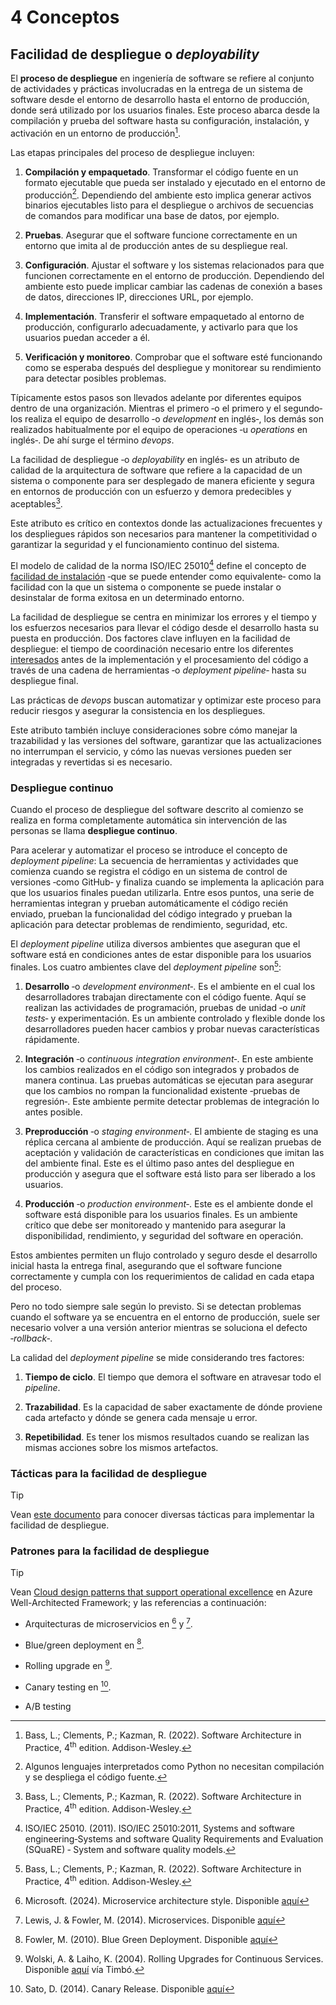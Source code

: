 # 4 Conceptos

## Facilidad de despliegue o *deployability*

El **proceso de despliegue** en ingeniería de software se refiere al conjunto de
actividades y prácticas involucradas en la entrega de un sistema de software
desde el entorno de desarrollo hasta el entorno de producción, donde será
utilizado por los usuarios finales. Este proceso abarca desde la compilación y
prueba del software hasta su configuración, instalación, y activación en un
entorno de producción[^1].

[^1]: Bass, L.; Clements, P.; Kazman, R. (2022). Software Architecture in
    Practice, 4<sup>th</sup> edition. Addison-Wesley.

Las etapas principales del proceso de despliegue incluyen:

1. **Compilación y empaquetado**. Transformar el código fuente en un formato
   ejecutable que pueda ser instalado y ejecutado en el entorno de
   producción[^2]. Dependiendo del ambiente esto implica generar activos
   binarios ejecutables listo para el despliegue o archivos de secuencias de
   comandos para modificar una base de datos, por ejemplo.

2. **Pruebas**. Asegurar que el software funcione correctamente en un entorno
   que imita al de producción antes de su despliegue real.

3. **Configuración**. Ajustar el software y los sistemas relacionados para que
   funcionen correctamente en el entorno de producción. Dependiendo del ambiente
   esto puede implicar cambiar las cadenas de conexión a bases de datos,
   direcciones IP, direcciones URL, por ejemplo.

4. **Implementación**. Transferir el software empaquetado al entorno de
   producción, configurarlo adecuadamente, y activarlo para que los usuarios
   puedan acceder a él.

5. **Verificación y monitoreo**. Comprobar que el software esté funcionando como
   se esperaba después del despliegue y monitorear su rendimiento para detectar
   posibles problemas.

[^2]: Algunos lenguajes interpretados como Python no necesitan compilación y se
    despliega el código fuente.

Típicamente estos pasos son llevados adelante por diferentes equipos dentro de
una organización. Mientras el primero ‑o el primero y el segundo‑ los realiza el
equipo de desarrollo ‑o *development* en inglés‑, los demás son realizados
habitualmente por el equipo de operaciones ‑u *operations* en inglés‑. De ahí
surge el término *devops*.

La facilidad de despliegue ‑o *deployability* en inglés‑ es un atributo de
calidad de la arquitectura de software que refiere a la capacidad de un sistema
o componente para ser desplegado de manera eficiente y segura en entornos de
producción con un esfuerzo y demora predecibles y aceptables[^1].

Este atributo es crítico en contextos donde las actualizaciones frecuentes y los
despliegues rápidos son necesarios para mantener la competitividad o garantizar
la seguridad y el funcionamiento continuo del sistema.

El modelo de calidad de la norma ISO/IEC 25010[^3] define el concepto de
[facilidad de instalación](./4_Atributo_de_calidad.md#facilidad-de-instalación)
‑que se puede entender como equivalente‑ como la facilidad con la que un sistema
o componente se puede instalar o desinstalar de forma exitosa en un determinado
entorno.

[^3]: ISO/IEC 25010. (2011). ISO/IEC 25010:2011, Systems and software
    engineering‑Systems and software Quality Requirements and Evaluation
    (SQuaRE) ‑ System and software quality models.

La facilidad de despliegue se centra en minimizar los errores y el tiempo y los
esfuerzos necesarios para llevar el código desde el desarrollo hasta su puesta
en producción. Dos factores clave influyen en la facilidad de despliegue: el
tiempo de coordinación necesario entre los diferentes
[interesados](/4_Conceptos/4_Interesado.md) antes de la implementación y el
procesamiento del código a través de una cadena de herramientas ‑o *deployment
pipeline*‑ hasta su despliegue final.

Las prácticas de *devops* buscan automatizar y optimizar este proceso para
reducir riesgos y asegurar la consistencia en los despliegues.

Este atributo también incluye consideraciones sobre cómo manejar la trazabilidad
y las versiones del software, garantizar que las actualizaciones no interrumpan
el servicio, y cómo las nuevas versiones pueden ser integradas y revertidas si
es necesario.

### Despliegue continuo

Cuando el proceso de despliegue del software descrito al comienzo se realiza en
forma completamente automática sin intervención de las personas se llama
**despliegue continuo**.

Para acelerar y automatizar el proceso se introduce el concepto de *deployment
pipeline*: La secuencia de herramientas y actividades que comienza cuando se
registra el código en un sistema de control de versiones ‑como GitHub‑ y
finaliza cuando se implementa la aplicación para que los usuarios finales puedan
utilizarla. Entre esos puntos, una serie de herramientas integran y prueban
automáticamente el código recién enviado, prueban la funcionalidad del código
integrado y prueban la aplicación para detectar problemas de rendimiento,
seguridad, etc.

El *deployment pipeline* utiliza diversos ambientes que aseguran que el software
está en condiciones antes de estar disponible para los usuarios finales. Los
cuatro ambientes clave del *deployment pipeline* son[^1]:

1. **Desarrollo** ‑o *development environment*‑. Es el ambiente en el cual los
   desarrolladores trabajan directamente con el código fuente. Aquí se realizan
   las actividades de programación, pruebas de unidad ‑o *unit tests*‑ y
   experimentación. Es un ambiente controlado y flexible donde los
   desarrolladores pueden hacer cambios y probar nuevas características
   rápidamente.

2. **Integración** ‑o *continuous integration environment*‑. En este ambiente los
   cambios realizados en el código son integrados y probados de manera continua.
   Las pruebas automáticas se ejecutan para asegurar que los cambios no rompan
   la funcionalidad existente ‑pruebas de regresión‑. Este ambiente permite
   detectar problemas de integración lo antes posible.

3. **Preproducción** ‑o *staging environment‑*. El ambiente de staging es una
   réplica cercana al ambiente de producción. Aquí se realizan pruebas de
   aceptación y validación de características en condiciones que imitan las del
   ambiente final. Este es el último paso antes del despliegue en producción y
   asegura que el software está listo para ser liberado a los usuarios.

4. **Producción** ‑o *production environment*‑. Este es el ambiente donde el
   software está disponible para los usuarios finales. Es un ambiente crítico
   que debe ser monitoreado y mantenido para asegurar la disponibilidad,
   rendimiento, y seguridad del software en operación.

Estos ambientes permiten un flujo controlado y seguro desde el desarrollo
inicial hasta la entrega final, asegurando que el software funcione
correctamente y cumpla con los requerimientos de calidad en cada etapa del
proceso.

Pero no todo siempre sale según lo previsto. Si se detectan problemas cuando el
software ya se encuentra en el entorno de producción, suele ser necesario volver
a una versión anterior mientras se soluciona el defecto ‑*rollback*‑.

La calidad del *deployment pipeline* se mide considerando tres factores:

1. **Tiempo de ciclo**. El tiempo que demora el software en atravesar todo el
   *pipeline*.

2. **Trazabilidad**. Es la capacidad de saber exactamente de dónde proviene cada
   artefacto y dónde se genera cada mensaje u error.

3. **Repetibilidad**. Es tener los mismos resultados cuando se realizan las
   mismas acciones sobre los mismos artefactos.

### Tácticas para la facilidad de despliegue

> [!TIP]
> Vean [este
> documento](/2_Tecnicas_y_herramientas/2_5_6_Tacticas_facilidad_de_despliegue.md)
> para conocer diversas tácticas para implementar la facilidad de despliegue.

### Patrones para la facilidad de despliegue

> [!TIP]
> Vean [Cloud design patterns that support operational
> excellence](https://learn.microsoft.com/en-us/azure/well-architected/operational-excellence/design-patterns)
> en Azure Well-Architected Framework; y las referencias a continuación:

* Arquitecturas de microservicios en [^4] y [^5].

[^4]: Microsoft. (2024). Microservice architecture style. Disponible
  [aquí](https://learn.microsoft.com/en-us/azure/architecture/guide/architecture-styles/microservices)

[^5]: Lewis, J. & Fowler, M. (2014). Microservices. Disponible
  [aquí](https://martinfowler.com/bliki/BlueGreenDeployment.html)

* Blue/green deployment en [^6].

[^6]: Fowler, M. (2010). Blue Green Deployment. Disponible
  [aquí](https://martinfowler.com/bliki/BlueGreenDeployment.html)

* Rolling upgrade en [^7].

[^7]: Wolski, A. & Laiho, K. (2004). Rolling Upgrades for Continuous Services.
  Disponible
  [aquí](https://link-springer-com.proxy.timbo.org.uy/chapter/10.1007/978-3-540-30225-4_13)
  vía Timbó.

* Canary testing en [^8].

[^8]: Sato, D. (2014). Canary Release. Disponible
  [aquí](https://martinfowler.com/bliki/CanaryRelease.html?ref=wellarchitected)

* A/B testing
